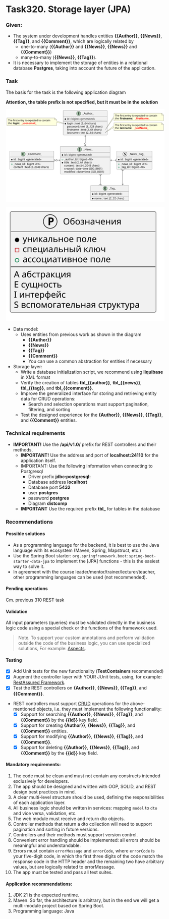 #  Task320. Storage layer (JPA)

### Given: 
- The system under development handles entities **{{Author}}**, **{{News}}**, **{{Tag}}**, and **{{Comment}}**, which are logically related by 
  - one-to-many (**{{Author}}** and **{{News}}**, **{{News}}** and **{{Comment}}**) 
  - many-to-many (**{{News}}**, **{{Tag}}**). 
- It is necessary to implement the storage of entities in a relational database **Postgres**, taking into account the future of the application.
 
### Task

The basis for the task is the following application diagram

**Attention, the table prefix is not specified, but it must be in the solution**

![Entities-app](media/320.svg)

![designations](../common/svg/uml.svg)

- Data model:
  - Uses entities from previous work as shown in the diagram 
    - **{{Author}}**
    - **{{News}}**
    - **{{Tag}}**
    - **{{Comment}}**
    - You can use a common abstraction for entities if necessary
- Storage layer:
  - Write a database initialization script, we recommend using **liquibase** in XML format
  - Verify the creation of tables **tbl_{{author}}**, **tbl_{{news}}**, **tbl_{{tag}}**, and **tbl_{{comment}}**.
  - Improve the generalized interface for storing and retrieving entity data for CRUD operations:
      - Search and selection operations must support pagination, filtering, and sorting
  - Test the designed experience for the **{Author}}**, **{{News}}**, **{{Tag}}**, and **{{Comment}}** entities.

### Technical requirements

- **IMPORTANT!** Use the **/api/v1.0/** prefix for REST controllers and their methods,
  - **IMPORTANT!** Use the address and port of **localhost:24110** for the application itself.
  - IMPORTANT: Use the following information when connecting to Postgresql
    - Driver prefix **jdbc:postgresql:**
    - Database address **localhost**
    - Database port **5432**
    - user **postgres**
    - password **postgres**
    - Diagram **distcomp**
  - **IMPORTANT** Use the required prefix **tbl_** for tables in the database

### Recommendations

#### Possible solutions

- As a programming language for the backend, it is best to use the Java language with its ecosystem (Maven, Spring, Mapstruct, etc.)
- Use the Spring Boot starter: `org.springframework.boot:spring-boot-starter-data-jpa` to implement the [JPA] functions - this is the easiest way to solve it.
- In agreement with the course leader/mentor/trainer/lecturer/teacher, other programming languages can be used (not recommended).

#### Pending operations

Cm. previous 310 REST task

#### Validation

All input parameters (queries) must be validated directly in the business logic code using a special check or the functions of the framework used.
>Note. To support your custom annotations and perform validation outside the code of the business logic, you can use specialized solutions,
>For example: [Aspects](https://docs.spring.io/spring-framework/docs/current/reference/html/core.html#aop).

#### Testing

- [x] Add Unit tests for the new functionality (**TestContainers** recommended)
- [x] Augment the controller layer with YOUR JUnit tests, using, for example: [RestAssured Framework](https://semaphoreci.com/community/tutorials/testing-rest-endpoints-using-rest-assured).
- [x] Test the REST controllers on **{Author}}**, **{{News}}**, **{{Tag}}**, and **{{Comment}}**.
- REST controllers must support [CRUD](https://en.wikipedia.org/wiki/Create,_read,_update_and_delete) operations for the above-mentioned objects, i.e. they must implement the following functionality:
  - [x] Support for searching **{{Author}}**, **{{News}}**, **{{Tag}}**, and **{{Comment}}** by the **{{id}}** key field.
  - [x] Support for creating **{Author}}**, **{News}}**, **{{Tag}}**, and **{{Comment}}** entities.
  - [x] Support for modifying **{{Author}}**, **{{News}}**, **{{Tag}}**, and **{{Comment}}**.
  - [x] Support for deleting **{{Author}}**, **{{News}}**, **{{Tag}}**, and **{{Comment}}** by the **{{id}}** key field.

#### Mandatory requirements:

1. The code must be clean and must not contain any constructs intended exclusively for developers.
2. The app should be designed and written with OOP, SOLID, and REST design best practices in mind.
3. A clear multi-level structure should be used, defining the responsibilities of each application layer.
4. All business logic should be written in services: mapping `model` to `dto` and vice versa, validation, etc.
5. The web module must receive and return dto objects.
6. Controller methods that return a dto collection will need to support pagination and sorting in future versions.
7. Controllers and their methods must support version control.
8. Convenient error handling should be implemented: all errors should be meaningful and understandable. 
9. Errors must contain `errorMessage` and `errorCode`, where `errorCode` is your five-digit code, in which the first three digits of the code match the response code in the HTTP header and the remaining two have arbitrary values, but are logically related to errorMessage.
10. The app must be tested and pass all test suites.

#### Application recommendations:

1. JDK 21 is the expected runtime.
2. Maven. So far, the architecture is arbitrary, but in the end we will get a multi-module project based on Spring Boot.
3. Programming language: Java
